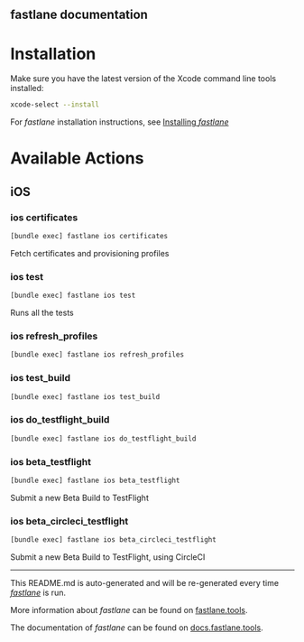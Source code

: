 fastlane documentation
----

# Installation

Make sure you have the latest version of the Xcode command line tools installed:

```sh
xcode-select --install
```

For _fastlane_ installation instructions, see [Installing _fastlane_](https://docs.fastlane.tools/#installing-fastlane)

# Available Actions

## iOS

### ios certificates

```sh
[bundle exec] fastlane ios certificates
```

Fetch certificates and provisioning profiles

### ios test

```sh
[bundle exec] fastlane ios test
```

Runs all the tests

### ios refresh_profiles

```sh
[bundle exec] fastlane ios refresh_profiles
```



### ios test_build

```sh
[bundle exec] fastlane ios test_build
```



### ios do_testflight_build

```sh
[bundle exec] fastlane ios do_testflight_build
```



### ios beta_testflight

```sh
[bundle exec] fastlane ios beta_testflight
```

Submit a new Beta Build to TestFlight

### ios beta_circleci_testflight

```sh
[bundle exec] fastlane ios beta_circleci_testflight
```

Submit a new Beta Build to TestFlight, using CircleCI

----

This README.md is auto-generated and will be re-generated every time [_fastlane_](https://fastlane.tools) is run.

More information about _fastlane_ can be found on [fastlane.tools](https://fastlane.tools).

The documentation of _fastlane_ can be found on [docs.fastlane.tools](https://docs.fastlane.tools).
